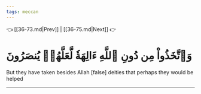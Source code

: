```yaml
---
tags: meccan
---
```


👈 [[36-73.md|Prev]] | [[36-75.md|Next]] 👉

# وَٱتَّخَذُواْ مِن دُونِ ٱللَّهِ ءَالِهَةٗ لَّعَلَّهُمۡ يُنصَرُونَ

But they have taken besides Allah [false] deities that perhaps they would be helped

---

